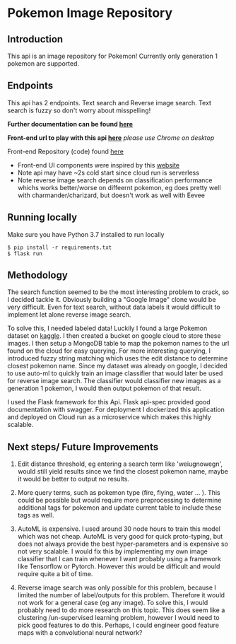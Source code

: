 # Pokemon Image Repository

## Introduction

This api is an image repository for Pokemon! Currently only
generation 1 pokemon are supported.


## Endpoints

This api has 2 endpoints. Text search and Reverse image search.
Text search is fuzzy so don't worry about misspelling!

**Further documentation can be found [here](https://shopify-backend-4wd24tlmta-uc.a.run.app/swagger-ui/)**

**Front-end url to play with this api [here](https://shopify-backend-challenge-frontend.vercel.app/)** *please use Chrome on desktop*

Front-end Repository (code) found [here](https://github.com/alacwong/shopify-backend-challenge-frontend)

* Front-end UI components were inspired by this [website](https://h-richard.com/)
* Note api may have ~2s cold start since cloud run is serverless
* Note reverse image search depends on classification performance whichs works better/worse on diffeernt pokemon, eg does pretty well with charmander/charizard, but doesn't work as well with Eevee

## Running locally

Make sure you have Python 3.7 installed to run locally

```
$ pip install -r requirements.txt
$ flask run
```

## Methodology 

The search function seemed to be the most interesting problem to crack, so I
decided tackle it. Obviously building a "Google Image" clone would be very difficult. Even 
for text search, without data labels it would difficult to implement let alone reverse image search.

To solve this, I needed labeled data! Luckily I found a large Pokemon dataset on [kaggle](https://www.kaggle.com/thedagger/pokemon-generation-one).
I then created a bucket on google cloud to store these images. I then setup a MongoDB table to map the pokemon
names to the url found on the cloud for easy querying. For more interesting querying, I introduced fuzzy string
matching which uses the edit distance to determine closest pokemon name. Since my dataset was already on google, I decided
to use auto-ml to quickly train an image classifier that would later be used for reverse image search. The classifier
would classifier new images as a generation 1 pokemon, I would then output pokemon of that result.

I used the Flask framework for this Api. Flask api-spec provided good documentation with swagger.
For deployment I dockerized this application and deployed on Cloud run as a microservice which makes
this highly scalable.

## Next steps/ Future Improvements

1. Edit distance threshold, eg entering a search term like 'weiugnowegn', would 
still yield results since we find the closest pokemon name, maybe it would be
better to output no results.

2. More query terms, such as pokemon type (fire, flying, water ... ). This could be possible
but would require more preprocessing to determine additional tags for pokemon and update current table
to include these tags as well.

3. AutoML is expensive. I used around 30 node hours to train this model which was not cheap.
AutoML is very good for quick proto-typing, but does not always provide the best hyper-parameters
and is expensive so not very scalable. I would fix this by implementing my own image classifier 
that I can train whenever I want probably using a framework like Tensorflow or Pytorch. However
this would be difficult and would require quite a bit of time.

4. Reverse image search was only possible for this problem, because I limited 
the number of label/outputs for this problem. Therefore it would not work for a general case
(eg any image). To solve this, I would probably need to do more research on this topic.
This does seem like a clustering /un-supervised learning problem, however I would need to pick 
good features to do this. Perhaps, I could engineer good feature maps with a convolutional neural network?



